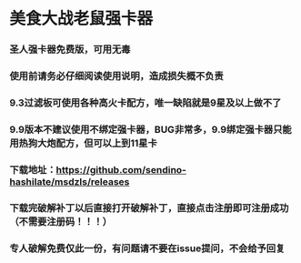 # 美食大战老鼠强卡器
### 圣人强卡器免费版，可用无毒
### 使用前请务必仔细阅读使用说明，造成损失概不负责
### 9.3过滤板可使用各种高火卡配方，唯一缺陷就是9星及以上做不了
### 9.9版本不建议使用不绑定强卡器，BUG非常多，9.9绑定强卡器只能用热狗大炮配方，但可以上到11星卡
### 下载地址：https://github.com/sendino-hashilate/msdzls/releases
### 下载完破解补丁以后直接打开破解补丁，直接点击注册即可注册成功（不需要注册码！！！）
### 专人破解免费仅此一份，有问题请不要在issue提问，不会给予回复
